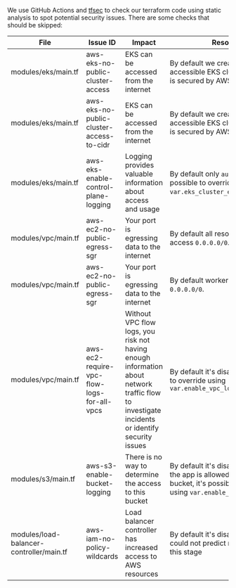 We use GitHub Actions and [tfsec](https://github.com/aquasecurity/tfsec) to check our terraform code using static analysis to spot potential security issues. There are some checks that should be skipped:

| File                                     | Issue ID                                   | Impact                                                                                                                                        | Resolution                                                                                                                            |
|------------------------------------------|--------------------------------------------|-----------------------------------------------------------------------------------------------------------------------------------------------|---------------------------------------------------------------------------------------------------------------------------------------|
| modules/eks/main.tf                      | aws-eks-no-public-cluster-access           | EKS can be accessed from the internet                                                                                                         | By default we create a publicly accessible EKS cluster, the endpoint is secured by AWS auth.                                          |
| modules/eks/main.tf                      | aws-eks-no-public-cluster-access-to-cidr   | EKS can be accessed from the internet                                                                                                         | By default we create a publicly accessible EKS cluster, the endpoint is secured by AWS auth.                                          |
| modules/eks/main.tf                      | aws-eks-enable-control-plane-logging       | Logging provides valuable information about access and usage                                                                                  | By default only `audit` is enabled, it's possible to override using `var.eks_cluster_enabled_log_types`.                              |
| modules/vpc/main.tf                      | aws-ec2-no-public-egress-sgr               | Your port is egressing data to the internet                                                                                                   | By default all resources in VPC can access `0.0.0.0/0`.                                                                               |
| modules/vpc/main.tf                      | aws-ec2-no-public-egress-sgr               | Your port is egressing data to the internet                                                                                                   | By default worker nodes can access `0.0.0.0/0`.                                                                                       |
| modules/vpc/main.tf                      | aws-ec2-require-vpc-flow-logs-for-all-vpcs | Without VPC flow logs, you risk not having enough information about network traffic flow to investigate incidents or identify security issues | By default it's disabled, it's possible to override using `var.enable_vpc_log`                                                        |
| modules/s3/main.tf                       | aws-s3-enable-bucket-logging               | There is no way to determine the access to this bucket                                                                                        | By default it's disabled since only the app is allowed to access this bucket, it's possible to override using `var.enable_log_bucket` |
| modules/load-balancer-controller/main.tf | aws-iam-no-policy-wildcards                | Load balancer controller has increased access to AWS resources                                                                                | By default it's disabled since we could not predict resources ARNs at this stage                                                      |
